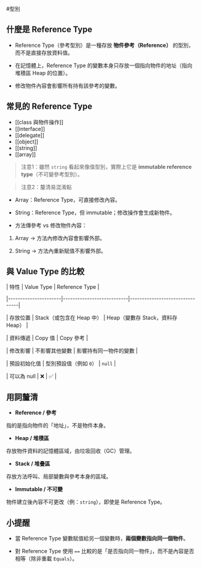 #型別 

## 什麼是 Reference Type

- Reference Type（參考型別）是一種存放 **物件參考（Reference）** 的型別，而不是直接存放資料值。

- 在記憶體上，Reference Type 的變數本身只存放一個指向物件的地址（指向堆積區 Heap 的位置）。

- 修改物件內容會影響所有持有該參考的變數。

  
## 常見的 Reference Type

- [[class 與物件操作]]
- [[interface]]
- [[delegate]]
- [[object]]
- [[string]]
- [[array]]

  

> 注意1：雖然 `string` 看起來像值型別，實際上它是 **immutable reference type**（不可變參考型別）。


>  注意2：釐清易混淆點

- Array：Reference Type，可直接修改內容。

- String：Reference Type，但 immutable；修改操作會生成新物件。

- 方法傳參考 vs 修改物件內容：

1. Array → 方法內修改內容會影響外部。

2. String → 方法內重新賦值不影響外部。



## 與 Value Type 的比較

  

| 特性 | Value Type | Reference Type |

|----------------------|---------------------------|--------------------------------|

| 存放位置 | Stack（或包含在 Heap 中） | Heap（變數存 Stack，資料存 Heap） |

| 資料傳遞 | Copy 值 | Copy 參考 |

| 修改影響 | 不影響其他變數 | 影響持有同一物件的變數 |

| 預設初始化值 | 型別預設值（例如 `0`） | `null` |

| 可以為 null | ❌ | ✅ |

  

## 用詞釐清

- **Reference / 參考**

指的是指向物件的「地址」，不是物件本身。

- **Heap / 堆積區**

存放物件資料的記憶體區域，由垃圾回收（GC）管理。

- **Stack / 堆疊區**

存放方法呼叫、局部變數與參考本身的區域。

- **Immutable / 不可變**

物件建立後內容不可更改（例：`string`），即使是 Reference Type。

  

## 小提醒

- 當 Reference Type 變數賦值給另一個變數時，**兩個變數指向同一個物件**。

- 對 Reference Type 使用 `==` 比較的是「是否指向同一物件」，而不是內容是否相等（除非重載 `Equals`）。